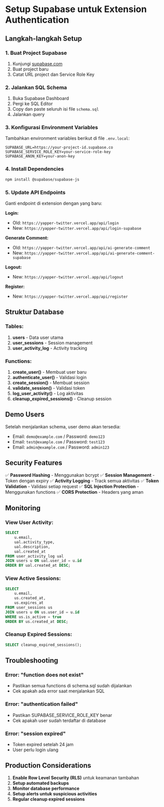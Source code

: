 # Setup Supabase untuk Extension Authentication

## Langkah-langkah Setup

### 1. Buat Project Supabase
1. Kunjungi [supabase.com](https://supabase.com)
2. Buat project baru
3. Catat URL project dan Service Role Key

### 2. Jalankan SQL Schema
1. Buka Supabase Dashboard
2. Pergi ke SQL Editor
3. Copy dan paste seluruh isi file `schema.sql`
4. Jalankan query

### 3. Konfigurasi Environment Variables
Tambahkan environment variables berikut di file `.env.local`:

```env
SUPABASE_URL=https://your-project-id.supabase.co
SUPABASE_SERVICE_ROLE_KEY=your-service-role-key
SUPABASE_ANON_KEY=your-anon-key
```

### 4. Install Dependencies
```bash
npm install @supabase/supabase-js
```

### 5. Update API Endpoints
Ganti endpoint di extension dengan yang baru:

**Login:**
- Old: `https://yapper-twitter.vercel.app/api/login`
- New: `https://yapper-twitter.vercel.app/api/login-supabase`

**Generate Comment:**
- Old: `https://yapper-twitter.vercel.app/api/ai-generate-comment`
- New: `https://yapper-twitter.vercel.app/api/ai-generate-comment-supabase`

**Logout:**
- New: `https://yapper-twitter.vercel.app/api/logout`

**Register:**
- New: `https://yapper-twitter.vercel.app/api/register`

## Struktur Database

### Tables:
1. **users** - Data user utama
2. **user_sessions** - Session management
3. **user_activity_log** - Activity tracking

### Functions:
1. **create_user()** - Membuat user baru
2. **authenticate_user()** - Validasi login
3. **create_session()** - Membuat session
4. **validate_session()** - Validasi token
5. **log_user_activity()** - Log aktivitas
6. **cleanup_expired_sessions()** - Cleanup session

## Demo Users
Setelah menjalankan schema, user demo akan tersedia:
- Email: `demo@example.com` / Password: `demo123`
- Email: `test@example.com` / Password: `test123`
- Email: `admin@example.com` / Password: `admin123`

## Security Features

✅ **Password Hashing** - Menggunakan bcrypt
✅ **Session Management** - Token dengan expiry
✅ **Activity Logging** - Track semua aktivitas
✅ **Token Validation** - Validasi setiap request
✅ **SQL Injection Protection** - Menggunakan functions
✅ **CORS Protection** - Headers yang aman

## Monitoring

### View User Activity:
```sql
SELECT 
    u.email,
    ual.activity_type,
    ual.description,
    ual.created_at
FROM user_activity_log ual
JOIN users u ON ual.user_id = u.id
ORDER BY ual.created_at DESC;
```

### View Active Sessions:
```sql
SELECT 
    u.email,
    us.created_at,
    us.expires_at
FROM user_sessions us
JOIN users u ON us.user_id = u.id
WHERE us.is_active = true
ORDER BY us.created_at DESC;
```

### Cleanup Expired Sessions:
```sql
SELECT cleanup_expired_sessions();
```

## Troubleshooting

### Error: "function does not exist"
- Pastikan semua functions di schema.sql sudah dijalankan
- Cek apakah ada error saat menjalankan SQL

### Error: "authentication failed"
- Pastikan SUPABASE_SERVICE_ROLE_KEY benar
- Cek apakah user sudah terdaftar di database

### Error: "session expired"
- Token expired setelah 24 jam
- User perlu login ulang

## Production Considerations

1. **Enable Row Level Security (RLS)** untuk keamanan tambahan
2. **Setup automated backups**
3. **Monitor database performance**
4. **Setup alerts untuk suspicious activities**
5. **Regular cleanup expired sessions** 